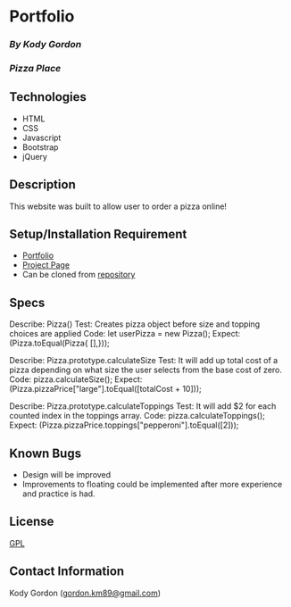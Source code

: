 # Portfolio

### _By Kody Gordon_
### _Pizza Place_

## Technologies
* HTML
* CSS
* Javascript
* Bootstrap
* jQuery

## Description
This website was built to allow user to order a pizza online!

## Setup/Installation Requirement
* [Portfolio](https://github.com/kody7mm/)
* [Project Page](https://github.com/kody7mm/pizzaria)
* Can be cloned from [repository](https://github.com/kody7mm/pizzaria.git)

## Specs
Describe: Pizza() 
Test: Creates pizza object before size and topping choices are applied Code: let userPizza = new Pizza(); Expect: (Pizza.toEqual(Pizza{ [],}));

Describe: Pizza.prototype.calculateSize 
Test: It will add up total cost of a pizza depending on what size the user selects from the base cost of zero. Code: pizza.calculateSize(); 
Expect: (Pizza.pizzaPrice["large"].toEqual([totalCost + 10]));

Describe: Pizza.prototype.calculateToppings 
Test: It will add $2 for each counted index in the toppings array. Code: pizza.calculateToppings(); 
Expect: (Pizza.pizzaPrice.toppings["pepperoni"].toEqual([2]));

## Known Bugs
* Design will be improved
* Improvements to floating could be implemented after more experience and practice is had.

## License
[GPL](https://choosealicense.com/licenses/gpl-3.0/)

## Contact Information
Kody Gordon (gordon.km89@gmail.com)